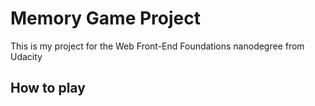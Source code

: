 # Memory Game Project

This is my project for the Web Front-End Foundations nanodegree from Udacity

## How to play